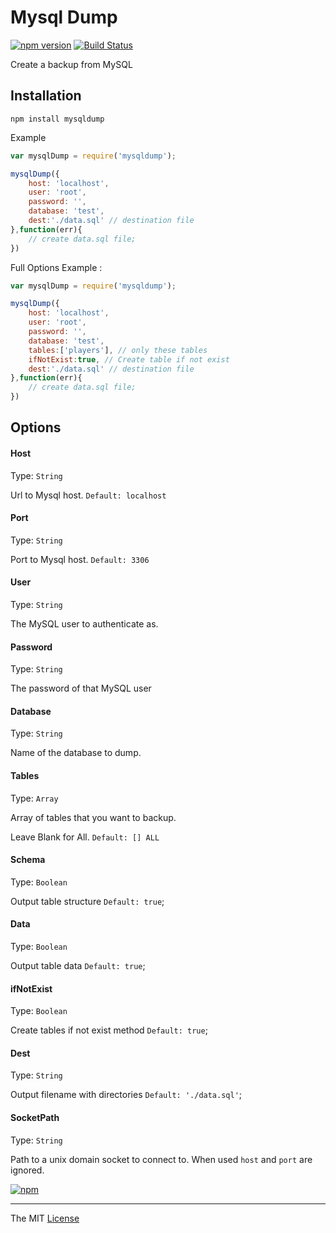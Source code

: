 # Mysql Dump

[![npm version](https://badge.fury.io/js/mysqldump.svg)](http://badge.fury.io/js/mysqldump) [![Build Status](https://travis-ci.org/webcaetano/mysqldump.svg?branch=master)](https://travis-ci.org/webcaetano/mysqldump)

Create a backup from MySQL

## Installation

```
npm install mysqldump
```

Example 
```javascript
var mysqlDump = require('mysqldump');

mysqlDump({
	host: 'localhost',
	user: 'root',
	password: '',
	database: 'test',
	dest:'./data.sql' // destination file
},function(err){
	// create data.sql file;
})
```

Full Options Example :

```javascript
var mysqlDump = require('mysqldump');

mysqlDump({
	host: 'localhost',
	user: 'root',
	password: '',
	database: 'test',
	tables:['players'], // only these tables 
	ifNotExist:true, // Create table if not exist
	dest:'./data.sql' // destination file
},function(err){
	// create data.sql file;
})
```


## Options


#### Host

Type: `String`

Url to Mysql host. `Default: localhost`

#### Port

Type: `String`

Port to Mysql host. `Default: 3306`

#### User

Type: `String`

The MySQL user to authenticate as.

#### Password

Type: `String`

The password of that MySQL user

#### Database

Type: `String`

Name of the database to dump.

#### Tables 

Type: `Array`

Array of tables that you want to backup.

Leave Blank for All. `Default: [] ALL`

#### Schema 

Type: `Boolean`

Output table structure `Default: true`;

#### Data 

Type: `Boolean`

Output table data `Default: true`;

#### ifNotExist 

Type: `Boolean`

Create tables if not exist method `Default: true`;

#### Dest 

Type: `String`

Output filename with directories `Default: './data.sql'`;

#### SocketPath

Type: `String`

Path to a unix domain socket to connect to. When used `host` and `port` are ignored.

[![npm](https://nodei.co/npm/mysqldump.png?downloads=true&downloadRank=true&stars=true)](https://www.npmjs.com/package/mysqldump)

---------------------------------

The MIT [License](https://raw.githubusercontent.com/webcaetano/mysqldump/master/LICENSE.md)
